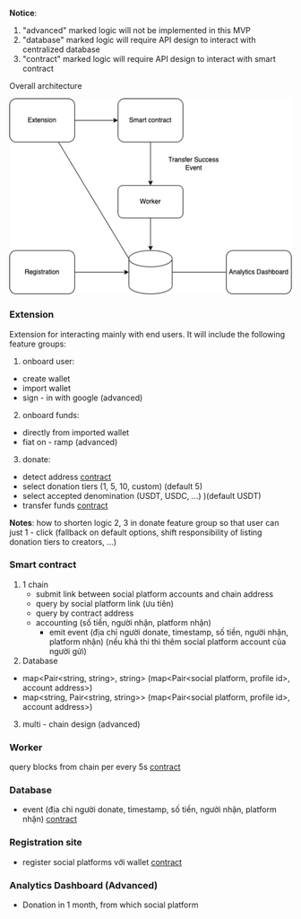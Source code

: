 
**Notice**: 
1. "advanced" marked logic will not be implemented in this MVP
2. "database" marked logic will require API design to interact with centralized database
3. "contract" marked logic will require API design to interact with smart contract

Overall architecture

![donex](donex.drawio.png)
### Extension
Extension for interacting mainly with end users. It will include the following feature groups:
1. onboard user: 
* create wallet
* import wallet
* sign - in with google (advanced)
2. onboard funds: 
* directly from imported wallet
* fiat on - ramp (advanced)
3. donate:
* detect address [contract](#smart-contract)
* select donation tiers (1, 5, 10, custom) (default 5)
* select accepted denomination (USDT, USDC, ...) )(default USDT)
* transfer funds [contract](#smart-contract)

**Notes**: how to shorten logic 2, 3 in donate feature group so that user can just 1 - click (fallback on default options, shift responsibility of listing donation tiers to creators, ...)
### Smart contract
1. 1 chain
	* submit link between social platform accounts and chain address
	* query by social platform link (ưu tiên)
	* query by contract address
	* accounting (số tiền, người nhận, platform nhận)
		* emit event (địa chỉ người donate, timestamp, số tiền, người nhận, platform nhận) (nếu khả thi thì thêm social platform account của người gửi)
2. Database
* map<Pair<string, string>, string> (map<Pair<social platform, profile id>, account address>)
* map<string, Pair<string, string>> (map<Pair<social platform, profile id>, account address>)

3. multi - chain design (advanced)
### Worker
query blocks from chain per every 5s [contract](#smart-contract)
### Database
* event (địa chỉ người donate, timestamp, số tiền, người nhận, platform nhận) [contract](#smart-contract)
### Registration site
* register social platforms với wallet [contract](#smart-contract)
### Analytics Dashboard (Advanced)
* Donation in 1 month, from which social platform
